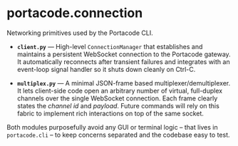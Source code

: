 # portacode.connection

Networking primitives used by the Portacode CLI.

* **`client.py`** ― High-level `ConnectionManager` that establishes and
  maintains a persistent WebSocket connection to the Portacode gateway.
  It automatically reconnects after transient failures and integrates with
  an event-loop signal handler so it shuts down cleanly on Ctrl-C.

* **`multiplex.py`** ― A minimal JSON-frame based multiplexer/demultiplexer.
  It lets client-side code open an arbitrary number of virtual, full-duplex
  channels over the single WebSocket connection. Each frame clearly states
  the *channel id* and *payload*. Future commands will rely on this fabric to
  implement rich interactions on top of the same socket.

Both modules purposefully avoid any GUI or terminal logic – that lives in
`portacode.cli` – to keep concerns separated and the codebase easy to test. 